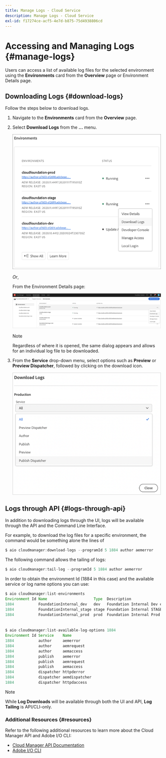 ```yaml
---
title: Manage Logs - Cloud Service
description: Manage Logs - Cloud Service
exl-id: f17274ce-acf5-4e7d-b875-75d4938806cd
---
```

# Accessing and Managing Logs {#manage-logs} 

Users can access a list of available log files for the selected environment using the **Environments** card from the **Overview** page or Environment Details page.

## Downloading Logs {#download-logs}

Follow the steps below to download logs. 

1. Navigate to the **Environments** card from the **Overview** page.

1. Select **Download Logs** from the **...** menu.

   ![](assets/download-logs1.png)

   *Or*, 
   
    From the Environment Details page:

    ![](assets/download-logs.png)

   >[!NOTE]
   >Regardless of where it is opened, the same dialog appears and allows for an individual log file to be downloaded.

1. From the **Service** drop-down menu, select options such as **Preview** or **Preview Dispatcher**, followed by clicking on the download icon. 

   ![](assets/download-preview.png)


## Logs through API {#logs-through-api}

In addition to downloading logs through the UI, logs will be available through the API and the Command Line Interface. 

For example, to download the log files for a specific environment, the command would be something alone the lines of

```java
$ aio cloudmanager:download-logs --programId 5 1884 author aemerror
```

The following command allows the tailing of logs:

```java
$ aio cloudmanager:tail-log --programId 5 1884 author aemerror
```

In order to obtain the environment Id (1884 in this case) and the available service or log name options you can use:

```java
$ aio cloudmanager:list-environments
Environment Id Name                     Type  Description                          
1884           FoundationInternal_dev   dev   Foundation Internal Dev environment  
1884           FoundationInternal_stage stage Foundation Internal STAGE environment
1884           FoundationInternal_prod  prod  Foundation Internal Prod environment
 
 
$ aio cloudmanager:list-available-log-options 1884
Environment Id Service    Name         
1884           author     aemerror     
1884           author     aemrequest   
1884           author     aemaccess    
1884           publish    aemerror     
1884           publish    aemrequest   
1884           publish    aemaccess    
1884           dispatcher httpderror   
1884           dispatcher aemdispatcher
1884           dispatcher httpdaccess
```

>[!NOTE]
>While **Log Downloads** will be available through both the UI and API, **Log Tailing** is API/CLI-only.

### Additional Resources {#resources}

Refer to the following additional resources to learn more about the Cloud Manager API and Adobe I/O CLI:

* [Cloud Manager API Documentation](https://www.adobe.io/apis/experiencecloud/cloud-manager/docs.html)
* [Adobe I/O CLI](https://github.com/adobe/aio-cli-plugin-cloudmanager)
